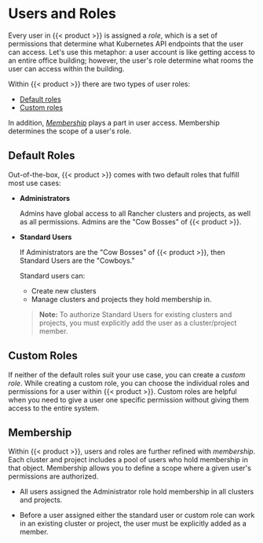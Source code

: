 # Users and Roles

Every user in {{< product >}} is assigned a _role_, which is a set of permissions that determine what Kubernetes API endpoints that the user can access. Let's use this metaphor: a user account is like getting access to an entire office building; however, the user's role determine what rooms the user can access within the building.

Within {{< product >}} there are two types of user roles:

-	[Default roles](#default-roles)
-	[Custom roles](#custom-roles)

In addition, [_Membership_](#membership) plays a part in user access. Membership determines the scope of a user's role.

## Default Roles

Out-of-the-box, {{< product >}} comes with two default roles that fulfill most use cases:

-	**Administrators**

	Admins have global access to all Rancher clusters and projects, as well as all permissions. Admins are the "Cow Bosses" of {{< product >}}.

-	**Standard Users**

	If Administrators are the "Cow Bosses" of {{< product >}}, then Standard Users are the "Cowboys."

	Standard users can:

	-	Create new clusters
	-	Manage clusters and projects they hold membership in.<br/>

	>**Note:** To authorize Standard Users for existing clusters and projects, you must explicitly add the user as a cluster/project member.



## Custom Roles

If neither of the default roles suit your use case, you can create a _custom role_. While creating a custom role, you can choose the individual roles and permissions for a user within {{< product >}}. Custom roles are helpful when you need to give a user one specific permission without giving them access to the entire system.

## Membership

Within {{< product >}}, users and roles are further refined with _membership_. Each cluster and project includes a pool of users who hold membership in that object. Membership allows you to define a scope where a given user's permissions are authorized.

-	All users assigned the Administrator role hold membership in all clusters and projects.

-	Before a user assigned either the standard user or custom role can work in an existing cluster or project, the user must be explicitly added as a member.
